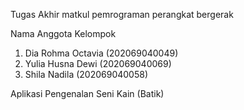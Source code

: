 Tugas Akhir matkul pemrograman perangkat bergerak 

Nama Anggota Kelompok
1. Dia Rohma Octavia (202069040049)
2. Yulia Husna Dewi (202069040069)
3. Shila Nadila (202069040058)

Aplikasi Pengenalan Seni Kain (Batik)
